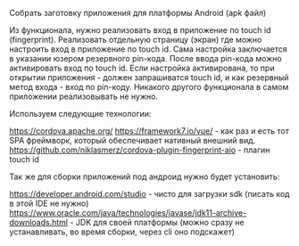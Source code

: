 Собрать заготовку приложения для платформы Android (apk файл)

Из функционала, нужно реализовать вход в приложение по touch id (fingerprint).
Реализовать отдельную страницу (экран) где можно настроить вход в приложение по touch id.
Сама настройка заключается в указании юзером резервного pin-кода. После ввода pin-кода можно активировать вход по touch id.
Если настройка активирована, то при открытии приложения - должен запрашиватся touch id, и как резервный метод входа - вход по pin-коду. Никакого другого функционала в самом приложении реализовывать не нужно.


Используем следующие технологии:

https://cordova.apache.org/
https://framework7.io/vue/ - как раз и есть тот SPA фреймворк, который обеспечивает нативный внешний вид.
https://github.com/niklasmerz/cordova-plugin-fingerprint-aio - плагин touch id

Так же для сборки приложений под андроид нужно будет установить:

https://developer.android.com/studio - чисто для загрузки sdk (писать код в этой IDE не нужно)
https://www.oracle.com/java/technologies/javase/jdk11-archive-downloads.html - JDK для своей платформы (можно сразу не устанавливать, во время сборки, через cli оно подскажет)
